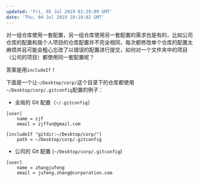 ```yaml
---
updated: 'Fri, 05 Jul 2019 01:29:09 GMT'
date: 'Thu, 04 Jul 2019 10:18:02 GMT'
---
```


对一组仓库使用一套配置，另一组仓库使用另一套配置的需求也是有的，比如公司仓库的配置和我个人项目的仓库配置并不完全相同，每次都修改单个仓库的配置太麻烦并且可能会粗心忘改了以错误的配置进行提交，如何对一个文件夹中的项目（公司的项目）都使用同一套配置呢？

答案是用`includeIf`！

下面是一个让`~/Desktop/corp/`这个目录下的仓库都使用`~/Desktop/corp/.gitconfig`配置的例子：

-   全局的 Git 配置（`~/.gitconfig`）

```
[user]
	name = zjf
	email = zjffun@gmail.com

[includeIf "gitdir:~/Desktop/corp/"]
	path = ~/Desktop/corp/.gitconfig
```

-   公司的 Git 配置 (`~/Desktop/corp/.gitconfig`)

```
[user]
	name = zhangjufeng
	email = jufeng.zhang@corporation.com
```
